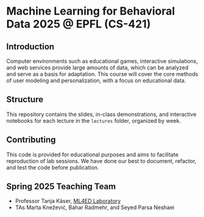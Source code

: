 # Machine Learning for Behavioral Data 2025 @ EPFL (CS-421)

## Introduction
Computer environments such as educational games, interactive simulations, and web services provide large amounts of data, which can be analyzed and serve as a basis for adaptation. This course will cover the core methods of user modeling and personalization, with a focus on educational data.

## Structure
This repository contains the slides, in-class demonstrations, and interactive notebooks for each lecture in the `lectures` folder, organized by week. 

## Contributing
This code is provided for educational purposes and aims to facilitate reproduction of lab sessions.
We have done our best to document, refactor, and test the code before publication.

## Spring 2025 Teaching Team
- Professor Tanja Käser, [ML4ED Laboratory](https://www.epfl.ch/labs/ml4ed/)
- TAs Marta Knežević, Bahar Radmehr, and Seyed Parsa Neshaei
